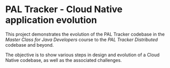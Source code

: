 # PAL Tracker - Cloud Native application evolution

This project demonstrates the evolution of the PAL Tracker codebase in the
*Master Class for Java Developers* course to the *PAL Tracker Distributed*
codebase and beyond.

The objective is to show various steps in design and evolution of a
Cloud Native codebase,
as well as the associated challenges.
